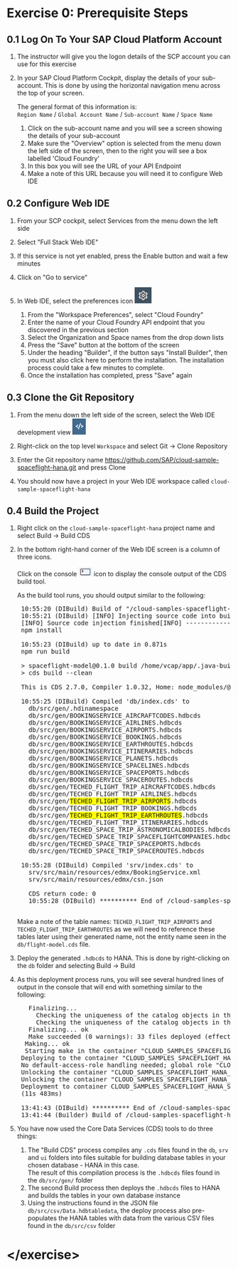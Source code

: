 # Exercise 0: Prerequisite Steps


## 0.1 Log On To Your SAP Cloud Platform Account

1. The instructor will give you the logon details of the SCP account you can use for this exercise

1. In your SAP Cloud Platform Cockpit, display the details of your sub-account. This is done by using the horizontal navigation menu across the top of your screen.

    The general format of this information is:  
    `Region Name` / `Global Account Name` / `Sub-account Name` / `Space Name`

    1. Click on the sub-account name and you will see a screen showing the details of your sub-account
    1. Make sure the "Overview" option is selected from the menu down the left side of the screen, then to the right you will see a box labelled 'Cloud Foundry'
    1. In this box you will see the URL of your API Endpoint
    1. Make a note of this URL because you will need it to configure Web IDE

## 0.2 Configure Web IDE

1. From your SCP cockpit, select Services from the menu down the left side

1. Select "Full Stack Web IDE"

1. If this service is not yet enabled, press the Enable button and wait a few minutes

1. Click on "Go to service"

1. In Web IDE, select the preferences icon ![Preferences](./img/Icon_Preferences.png)
    1. From the "Workspace Preferences", select "Cloud Foundry"
    1. Enter the name of your Cloud Foundry API endpoint that you discovered in the previous section
    1. Select the Organization and Space names from the drop down lists
    1. Press the "Save" button at the bottom of the screen
    1. Under the heading "Builder", if the button says "Install Builder", then you must also click here to perform the installation.  The installation process could take a few minutes to complete.
    1. Once the installation has completed, press "Save" again

## 0.3 Clone the Git Repository

1. From the menu down the left side of the screen, select the Web IDE development view ![Development](./img/Icon_Development.png)

1. Right-click on the top level `Workspace` and select Git -> Clone Repository

1. Enter the Git repository name <https://github.com/SAP/cloud-sample-spaceflight-hana.git> and press Clone

1. You should now have a project in your Web IDE workspace called `cloud-sample-spaceflight-hana`

## 0.4 Build the Project

1. Right click on the `cloud-sample-spaceflight-hana` project name and select Build -> Build CDS

1. In the bottom right-hand corner of the Web IDE screen is a column of three icons.  

    Click on the console ![Console](./img/Icon_Console.png) icon to display the console output of the CDS build tool.  

    As the build tool runs, you should output similar to the following:

    <pre>
    10:55:20 (DIBuild) Build of "/cloud-samples-spaceflight-hana" in progress.  
    10:55:21 (DIBuild) [INFO] Injecting source code into builder...  
    [INFO] Source code injection finished[INFO] ------------------------------------------------------------------------
    npm install
    
    10:55:23 (DIBuild) up to date in 0.871s
    npm run build
    
    > spaceflight-model@0.1.0 build /home/vcap/app/.java-buildpack/tomcat/temp/builder/sap.cds.mta/builds/build-6976017343015870064/cloud-samples-spaceflight-hana
    > cds build --clean
    
    This is CDS 2.7.0, Compiler 1.0.32, Home: node_modules/@sap/cds
    
    10:55:25 (DIBuild) Compiled 'db/index.cds' to
      db/src/gen/.hdinamespace
      db/src/gen/BOOKINGSERVICE_AIRCRAFTCODES.hdbcds
      db/src/gen/BOOKINGSERVICE_AIRLINES.hdbcds
      db/src/gen/BOOKINGSERVICE_AIRPORTS.hdbcds
      db/src/gen/BOOKINGSERVICE_BOOKINGS.hdbcds
      db/src/gen/BOOKINGSERVICE_EARTHROUTES.hdbcds
      db/src/gen/BOOKINGSERVICE_ITINERARIES.hdbcds
      db/src/gen/BOOKINGSERVICE_PLANETS.hdbcds
      db/src/gen/BOOKINGSERVICE_SPACELINES.hdbcds
      db/src/gen/BOOKINGSERVICE_SPACEPORTS.hdbcds
      db/src/gen/BOOKINGSERVICE_SPACEROUTES.hdbcds
      db/src/gen/TECHED_FLIGHT_TRIP_AIRCRAFTCODES.hdbcds
      db/src/gen/TECHED_FLIGHT_TRIP_AIRLINES.hdbcds
      db/src/gen/<span style="background-color: yellow">TECHED_FLIGHT_TRIP_AIRPORTS</span>.hdbcds
      db/src/gen/TECHED_FLIGHT_TRIP_BOOKINGS.hdbcds
      db/src/gen/<span style="background-color: yellow">TECHED_FLIGHT_TRIP_EARTHROUTES</span>.hdbcds
      db/src/gen/TECHED_FLIGHT_TRIP_ITINERARIES.hdbcds
      db/src/gen/TECHED_SPACE_TRIP_ASTRONOMICALBODIES.hdbcds
      db/src/gen/TECHED_SPACE_TRIP_SPACEFLIGHTCOMPANIES.hdbcds
      db/src/gen/TECHED_SPACE_TRIP_SPACEPORTS.hdbcds
      db/src/gen/TECHED_SPACE_TRIP_SPACEROUTES.hdbcds
      
    10:55:28 (DIBuild) Compiled 'srv/index.cds' to
      srv/src/main/resources/edmx/BookingService.xml
      srv/src/main/resources/edmx/csn.json
      
      CDS return code: 0
      10:55:28 (DIBuild) ********** End of /cloud-samples-spaceflight-hana Build Log **********
    </pre>

    Make a note of the table names: `TECHED_FLIGHT_TRIP_AIRPORTS` and `TECHED_FLIGHT_TRIP_EARTHROUTES` as we will need to reference these tables later using their generated name, not the entity name seen in the `db/flight-model.cds` file.

1. Deploy the generated `.hdbcds` to HANA.  This is done by right-clicking on the `db` folder and selecting Build -> Build

1. As this deployment process runs, you will see several hundred lines of output in the console that will end with something similar to the following:

    <pre>
      Finalizing...
        Checking the uniqueness of the catalog objects in the schema "CLOUD_SAMPLES_SPACEFLIGHT_HANA_SPACETRAVEL_HDI2_1"...
        Checking the uniqueness of the catalog objects in the schema "CLOUD_SAMPLES_SPACEFLIGHT_HANA_SPACETRAVEL_HDI2_1"... ok
      Finalizing... ok
      Make succeeded (0 warnings): 33 files deployed (effective 62), 0 files undeployed (effective 0), 0 dependent files redeployed
     Making... ok
     Starting make in the container "CLOUD_SAMPLES_SPACEFLIGHT_HANA_SPACETRAVEL_HDI2_1" with 33 files to deploy, 0 files to undeploy... ok
    Deploying to the container "CLOUD_SAMPLES_SPACEFLIGHT_HANA_SPACETRAVEL_HDI2_1"... ok (9s 316ms)
    No default-access-role handling needed; global role "CLOUD_SAMPLES_SPACEFLIGHT_HANA_SPACETRAVEL_HDI2_1::access_role" will not be adapted
    Unlocking the container "CLOUD_SAMPLES_SPACEFLIGHT_HANA_SPACETRAVEL_HDI2_1"...
    Unlocking the container "CLOUD_SAMPLES_SPACEFLIGHT_HANA_SPACETRAVEL_HDI2_1"... ok (0s 0ms)
    Deployment to container CLOUD_SAMPLES_SPACEFLIGHT_HANA_SPACETRAVEL_HDI2_1 done [Deployment ID: none].
    (11s 483ms)<br>
    13:41:43 (DIBuild) ********** End of /cloud-samples-spaceflight-hana/db Build Log **********
    13:41:44 (Builder) Build of /cloud-samples-spaceflight-hana/db completed successfully.</pre>

1. You have now used the Core Data Services (CDS) tools to do three things:
    1. The "Build CDS" process compiles any `.cds` files found in the `db`, `srv` and `ui` folders into files suitable for building database tables in your chosen database - HANA in this case.  
       The result of this compilation process is the `.hdbcds` files found in the `db/src/gen/` folder
    1. The second Build process then deploys the `.hdbcds` files to HANA and builds the tables in your own database instance
    1. Using the instructions found in the JSON file `db/src/csv/Data.hdbtabledata`, the deploy process also pre-populates the HANA tables with data from the various CSV files found in the `db/src/csv` folder
   
# \</exercise>
